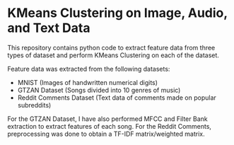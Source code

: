 # KMeans Clustering on Image, Audio, and Text Data

This repository contains python code to extract feature data from three types of dataset and perform KMeans Clustering on each of the dataset.

Feature data was extracted from the following datasets:
- MNIST (Images of handwritten numerical digits)
- GTZAN Dataset (Songs divided into 10 genres of music)
- Reddit Comments Dataset (Text data of comments made on popular subreddits)

For the GTZAN Dataset, I have also performed MFCC and Filter Bank extraction to extract features of each song.
For the Reddit Comments, preprocessing was done to obtain a TF-IDF matrix/weighted matrix.
